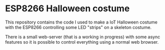 ESP8266 Halloween costume
=========================


This repository contains the code I used to make a IoT Halloween costume
with the ESP8266 controlling some LED "strips" on a skeleton costume.

There is a small web-server (that is a working in progress) with some async features so it is possible to control everything using a normal web browser.
